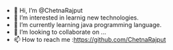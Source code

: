 - 👋 Hi, I’m @ChetnaRajput
- 👀 I’m interested in learnig new technologies.
- 🌱 I’m currently learning java programming language.
- 💞️ I’m looking to collaborate on ...
- 📫 How to reach me :https://github.com/ChetnaRajput

<!---
ChetnaRajput/ChetnaRajput is a ✨ special ✨ repository because its `README.md` (this file) appears on your GitHub profile.
You can click the Preview link to take a look at your changes.
--->
